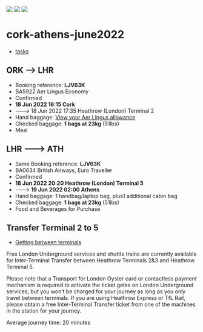 [![](https://img.shields.io/badge/organization-nikoschalikias-blue.svg)](https://github.com/nikoschalikias) 
[![](https://img.shields.io/badge/remote-cork--athens--june2022-green.svg)](https://github.com/nikoschalikias/cork-athens-june2022) 
[![](https://img.shields.io/badge/local-F:\prj\travel\cork--athens--june2022-orange.svg)]() 


# cork-athens-june2022

* [tasks](./tasks.md)



## ORK --> LHR
* Booking reference: **LJV63K**
* BA5922 Aer Lingus Economy
* Confirmed
* **18 Jun 2022 16:15 Cork**  
* ---> 18 Jun 2022 17:35 Heathrow (London) Terminal 2
* Hand baggage: [View your Aer Lingus allowance](https://www.mybaggage.com/shipping/airlines/aer-lingus-baggage-allowance/#:~:text=Aer%20Lingus%20Cabin%20Baggage,25%20x%2033%20x%2020cm.)  
* Checked baggage: **1 bags at 23kg** (51lbs)
* Meal

## LHR ---> ATH
* Same Booking reference: **LJV63K**
* BA0634 British Airways, Euro Traveller
* Confirmed
* **18 Jun 2022 20:20 Heathrow (London) Terminal 5**
* ---> **19 Jun 2022 02:00 Athens**
* Hand baggage: 1 handbag/laptop bag, plus1 additional cabin bag 
* Checked baggage: **1 bags at 23kg** (51lbs)
* Food and Beverages for Purchase


## Transfer Terminal 2 to 5
* [Getting between terminals](https://www.heathrow.com/at-the-airport/airport-maps/travel-between-terminals)

Free London Underground services and shuttle trains are currently available for Inter-Terminal Transfer between Heathrow Terminals 2&3 and Heathrow Terminal 5.

Please note that a Transport for London Oyster card or contactless payment mechanism is required to activate the ticket gates on London Underground services, but you won’t be charged for your journey as long as you only travel between terminals. If you are using Heathrow Express or TfL Rail, please obtain a free Inter-Terminal Transfer ticket from one of the machines in the station for your journey.

Average journey time: 20 minutes